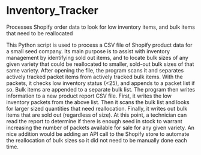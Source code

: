 # Inventory_Tracker
Processes Shopify order data to look for low inventory items, and bulk items that need to be reallocated

This Python script is used to process a CSV file of Shopify product data for a small seed company. Its main purpose is to assist with inventory management by identifying sold out items, and to locate bulk sizes of any given variety that could be reallocated to smaller, sold-out bulk sizes of that same variety. After opening the file, the program scans it and separates actively tracked packet items from actively tracked bulk items. With the packets, it checks low inventory status (<25), and appends to a packet list if so. Bulk items are appended to a separate bulk list. The program then writes information to a new product report CSV file. First, it writes the low inventory packets from the above list. Then it scans the bulk list and looks for larger sized quantities that need reallocation. Finally, it writes out bulk items that are sold out (regardless of size). At this point, a technician can read the report to determine if there is enough seed in stock to warrant increasing the number of packets available for sale for any given variety. An nice addition would be adding an API call to the Shopify store to automate the reallocation of bulk sizes so it did not need to be manually done each time. 
